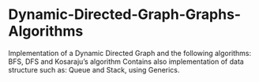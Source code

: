 # Dynamic-Directed-Graph-Graphs-Algorithms
Implementation of a Dynamic Directed Graph and the following algorithms: BFS, DFS and Kosaraju’s algorithm
Contains also implementation of data structure such as: Queue and Stack, using Generics.
